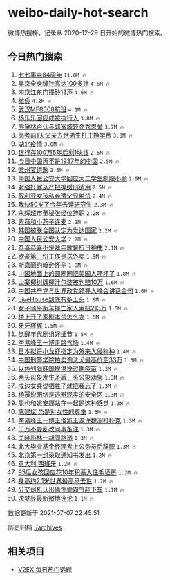 # weibo-daily-hot-search

微博热搜榜，记录从 2020-12-29 日开始的微博热门搜索。

## 今日热门搜索

<!-- BEGIN -->

1. [七七事变84周年](https://s.weibo.com/weibo?q=%23%E4%B8%83%E4%B8%83%E4%BA%8B%E5%8F%9884%E5%91%A8%E5%B9%B4%23&Refer=top) `11.0M 🔥`
1. [吴京全身缝针高达100多针](https://s.weibo.com/weibo?q=%23%E5%90%B4%E4%BA%AC%E5%85%A8%E8%BA%AB%E7%BC%9D%E9%92%88%E9%AB%98%E8%BE%BE100%E5%A4%9A%E9%92%88%23&Refer=top) `4.6M 🔥`
1. [南京江东门撞钟13声](https://s.weibo.com/weibo?q=%23%E5%8D%97%E4%BA%AC%E6%B1%9F%E4%B8%9C%E9%97%A8%E6%92%9E%E9%92%9F13%E5%A3%B0%23&Refer=top) `4.6M 🔥`
1. [撤侨](https://s.weibo.com/weibo?q=%23%E6%92%A4%E4%BE%A8%23&Refer=top) `4.2M 🔥`
1. [武汉MF8008航班](https://s.weibo.com/weibo?q=%23%E6%AD%A6%E6%B1%89MF8008%E8%88%AA%E7%8F%AD%23&Refer=top) `4.1M 🔥`
1. [杨乐乐回应成被执行人](https://s.weibo.com/weibo?q=%23%E6%9D%A8%E4%B9%90%E4%B9%90%E5%9B%9E%E5%BA%94%E6%88%90%E8%A2%AB%E6%89%A7%E8%A1%8C%E4%BA%BA%23&Refer=top) `3.8M 🔥`
1. [熊黛林否认与郭富城较劲秀恩爱](https://s.weibo.com/weibo?q=%23%E7%86%8A%E9%BB%9B%E6%9E%97%E5%90%A6%E8%AE%A4%E4%B8%8E%E9%83%AD%E5%AF%8C%E5%9F%8E%E8%BE%83%E5%8A%B2%E7%A7%80%E6%81%A9%E7%88%B1%23&Refer=top) `3.7M 🔥`
1. [高考前1天父亲去世男生打工挣学费](https://s.weibo.com/weibo?q=%23%E9%AB%98%E8%80%83%E5%89%8D1%E5%A4%A9%E7%88%B6%E4%BA%B2%E5%8E%BB%E4%B8%96%E7%94%B7%E7%94%9F%E6%89%93%E5%B7%A5%E6%8C%A3%E5%AD%A6%E8%B4%B9%23&Refer=top) `3.0M 🔥`
1. [湖北疫情](https://s.weibo.com/weibo?q=%23%E6%B9%96%E5%8C%97%E7%96%AB%E6%83%85%23&Refer=top) `3.0M 🔥`
1. [银行存100万5年后剩1块钱](https://s.weibo.com/weibo?q=%23%E9%93%B6%E8%A1%8C%E5%AD%98100%E4%B8%875%E5%B9%B4%E5%90%8E%E5%89%A91%E5%9D%97%E9%92%B1%23&Refer=top) `2.6M 🔥`
1. [今日中国再不是1937年的中国](https://s.weibo.com/weibo?q=%23%E4%BB%8A%E6%97%A5%E4%B8%AD%E5%9B%BD%E5%86%8D%E4%B8%8D%E6%98%AF1937%E5%B9%B4%E7%9A%84%E4%B8%AD%E5%9B%BD%23&Refer=top) `2.5M 🔥`
1. [徽州宴道歉](https://s.weibo.com/weibo?q=%E5%BE%BD%E5%B7%9E%E5%AE%B4%E9%81%93%E6%AD%89&Refer=top) `2.5M 🔥`
1. [中国人民公安大学回应大二学生制服小偷](https://s.weibo.com/weibo?q=%23%E4%B8%AD%E5%9B%BD%E4%BA%BA%E6%B0%91%E5%85%AC%E5%AE%89%E5%A4%A7%E5%AD%A6%E5%9B%9E%E5%BA%94%E5%A4%A7%E4%BA%8C%E5%AD%A6%E7%94%9F%E5%88%B6%E6%9C%8D%E5%B0%8F%E5%81%B7%23&Refer=top) `2.5M 🔥`
1. [对强奸罪从严把握缓刑适用](https://s.weibo.com/weibo?q=%23%E5%AF%B9%E5%BC%BA%E5%A5%B8%E7%BD%AA%E4%BB%8E%E4%B8%A5%E6%8A%8A%E6%8F%A1%E7%BC%93%E5%88%91%E9%80%82%E7%94%A8%23&Refer=top) `2.5M 🔥`
1. [叙利亚女孩私奔遭父兄射杀](https://s.weibo.com/weibo?q=%23%E5%8F%99%E5%88%A9%E4%BA%9A%E5%A5%B3%E5%AD%A9%E7%A7%81%E5%A5%94%E9%81%AD%E7%88%B6%E5%85%84%E5%B0%84%E6%9D%80%23&Refer=top) `2.4M 🔥`
1. [我快50岁了今年去读研究生](https://s.weibo.com/weibo?q=%23%E6%88%91%E5%BF%AB50%E5%B2%81%E4%BA%86%E4%BB%8A%E5%B9%B4%E5%8E%BB%E8%AF%BB%E7%A0%94%E7%A9%B6%E7%94%9F%23&Refer=top) `2.3M 🔥`
1. [永辉超市董秘张经仪辞职](https://s.weibo.com/weibo?q=%23%E6%B0%B8%E8%BE%89%E8%B6%85%E5%B8%82%E8%91%A3%E7%A7%98%E5%BC%A0%E7%BB%8F%E4%BB%AA%E8%BE%9E%E8%81%8C%23&Refer=top) `2.2M 🔥`
1. [紫薇和小燕子连麦](https://s.weibo.com/weibo?q=%23%E7%B4%AB%E8%96%87%E5%92%8C%E5%B0%8F%E7%87%95%E5%AD%90%E8%BF%9E%E9%BA%A6%23&Refer=top) `2.2M 🔥`
1. [韩国被联合国认定为发达国家](https://s.weibo.com/weibo?q=%23%E9%9F%A9%E5%9B%BD%E8%A2%AB%E8%81%94%E5%90%88%E5%9B%BD%E8%AE%A4%E5%AE%9A%E4%B8%BA%E5%8F%91%E8%BE%BE%E5%9B%BD%E5%AE%B6%23&Refer=top) `2.2M 🔥`
1. [中国人民公安大学](https://s.weibo.com/weibo?q=%E4%B8%AD%E5%9B%BD%E4%BA%BA%E6%B0%91%E5%85%AC%E5%AE%89%E5%A4%A7%E5%AD%A6&Refer=top) `2.2M 🔥`
1. [恭喜恭喜不是拜年歌是抗日神曲](https://s.weibo.com/weibo?q=%23%E6%81%AD%E5%96%9C%E6%81%AD%E5%96%9C%E4%B8%8D%E6%98%AF%E6%8B%9C%E5%B9%B4%E6%AD%8C%E6%98%AF%E6%8A%97%E6%97%A5%E7%A5%9E%E6%9B%B2%23&Refer=top) `2.1M 🔥`
1. [欧豪第一份工作是送外卖](https://s.weibo.com/weibo?q=%23%E6%AC%A7%E8%B1%AA%E7%AC%AC%E4%B8%80%E4%BB%BD%E5%B7%A5%E4%BD%9C%E6%98%AF%E9%80%81%E5%A4%96%E5%8D%96%23&Refer=top) `1.9M 🔥`
1. [斯嘉丽约翰逊怀孕](https://s.weibo.com/weibo?q=%23%E6%96%AF%E5%98%89%E4%B8%BD%E7%BA%A6%E7%BF%B0%E9%80%8A%E6%80%80%E5%AD%95%23&Refer=top) `1.8M 🔥`
1. [中国地面上的圆圈圈把美国人吓坏了](https://s.weibo.com/weibo?q=%23%E4%B8%AD%E5%9B%BD%E5%9C%B0%E9%9D%A2%E4%B8%8A%E7%9A%84%E5%9C%86%E5%9C%88%E5%9C%88%E6%8A%8A%E7%BE%8E%E5%9B%BD%E4%BA%BA%E5%90%93%E5%9D%8F%E4%BA%86%23&Refer=top) `1.8M 🔥`
1. [山寨椰树牌椰汁包装被判赔10万](https://s.weibo.com/weibo?q=%23%E5%B1%B1%E5%AF%A8%E6%A4%B0%E6%A0%91%E7%89%8C%E6%A4%B0%E6%B1%81%E5%8C%85%E8%A3%85%E8%A2%AB%E5%88%A4%E8%B5%9410%E4%B8%87%23&Refer=top) `1.6M 🔥`
1. [中国共产党与世界政党领导人峰会讲话金句](https://s.weibo.com/weibo?q=%23%E4%B8%AD%E5%9B%BD%E5%85%B1%E4%BA%A7%E5%85%9A%E4%B8%8E%E4%B8%96%E7%95%8C%E6%94%BF%E5%85%9A%E9%A2%86%E5%AF%BC%E4%BA%BA%E5%B3%B0%E4%BC%9A%E8%AE%B2%E8%AF%9D%E9%87%91%E5%8F%A5%23&Refer=top) `1.6M 🔥`
1. [LiveHouse到底有多上头](https://s.weibo.com/weibo?q=%23LiveHouse%E5%88%B0%E5%BA%95%E6%9C%89%E5%A4%9A%E4%B8%8A%E5%A4%B4%23&Refer=top) `1.6M 🔥`
1. [女子骑平衡车摔亡家人索赔213万](https://s.weibo.com/weibo?q=%23%E5%A5%B3%E5%AD%90%E9%AA%91%E5%B9%B3%E8%A1%A1%E8%BD%A6%E6%91%94%E4%BA%A1%E5%AE%B6%E4%BA%BA%E7%B4%A2%E8%B5%94213%E4%B8%87%23&Refer=top) `1.5M 🔥`
1. [楼上开了家剧本杀怎么办](https://s.weibo.com/weibo?q=%23%E6%A5%BC%E4%B8%8A%E5%BC%80%E4%BA%86%E5%AE%B6%E5%89%A7%E6%9C%AC%E6%9D%80%E6%80%8E%E4%B9%88%E5%8A%9E%23&Refer=top) `1.5M 🔥`
1. [牙牙辉辉](https://s.weibo.com/weibo?q=%E7%89%99%E7%89%99%E8%BE%89%E8%BE%89&Refer=top) `1.5M 🔥`
1. [觉醒年代剧组好细节](https://s.weibo.com/weibo?q=%23%E8%A7%89%E9%86%92%E5%B9%B4%E4%BB%A3%E5%89%A7%E7%BB%84%E5%A5%BD%E7%BB%86%E8%8A%82%23&Refer=top) `1.5M 🔥`
1. [李易峰王一博走路气场](https://s.weibo.com/weibo?q=%23%E6%9D%8E%E6%98%93%E5%B3%B0%E7%8E%8B%E4%B8%80%E5%8D%9A%E8%B5%B0%E8%B7%AF%E6%B0%94%E5%9C%BA%23&Refer=top) `1.4M 🔥`
1. [日本拟将小龙虾指定为外来入侵物种](https://s.weibo.com/weibo?q=%23%E6%97%A5%E6%9C%AC%E6%8B%9F%E5%B0%86%E5%B0%8F%E9%BE%99%E8%99%BE%E6%8C%87%E5%AE%9A%E4%B8%BA%E5%A4%96%E6%9D%A5%E5%85%A5%E4%BE%B5%E7%89%A9%E7%A7%8D%23&Refer=top) `1.4M 🔥`
1. [中国刑警学院拍卖淘汰犬最高价至33万](https://s.weibo.com/weibo?q=%23%E4%B8%AD%E5%9B%BD%E5%88%91%E8%AD%A6%E5%AD%A6%E9%99%A2%E6%8B%8D%E5%8D%96%E6%B7%98%E6%B1%B0%E7%8A%AC%E6%9C%80%E9%AB%98%E4%BB%B7%E8%87%B333%E4%B8%87%23&Refer=top) `1.3M 🔥`
1. [以色列向韩国提供快过期疫苗](https://s.weibo.com/weibo?q=%23%E4%BB%A5%E8%89%B2%E5%88%97%E5%90%91%E9%9F%A9%E5%9B%BD%E6%8F%90%E4%BE%9B%E5%BF%AB%E8%BF%87%E6%9C%9F%E7%96%AB%E8%8B%97%23&Refer=top) `1.3M 🔥`
1. [两头母象发生矛盾一头公象劝架](https://s.weibo.com/weibo?q=%23%E4%B8%A4%E5%A4%B4%E6%AF%8D%E8%B1%A1%E5%8F%91%E7%94%9F%E7%9F%9B%E7%9B%BE%E4%B8%80%E5%A4%B4%E5%85%AC%E8%B1%A1%E5%8A%9D%E6%9E%B6%23&Refer=top) `1.3M 🔥`
1. [戍边女兵说牺牲了就把我忘了](https://s.weibo.com/weibo?q=%23%E6%88%8D%E8%BE%B9%E5%A5%B3%E5%85%B5%E8%AF%B4%E7%89%BA%E7%89%B2%E4%BA%86%E5%B0%B1%E6%8A%8A%E6%88%91%E5%BF%98%E4%BA%86%23&Refer=top) `1.3M 🔥`
1. [杨幂说网络是逃避现实的安全区](https://s.weibo.com/weibo?q=%23%E6%9D%A8%E5%B9%82%E8%AF%B4%E7%BD%91%E7%BB%9C%E6%98%AF%E9%80%83%E9%81%BF%E7%8E%B0%E5%AE%9E%E7%9A%84%E5%AE%89%E5%85%A8%E5%8C%BA%23&Refer=top) `1.3M 🔥`
1. [周也和姚安娜站在一起是这种感觉](https://s.weibo.com/weibo?q=%23%E5%91%A8%E4%B9%9F%E5%92%8C%E5%A7%9A%E5%AE%89%E5%A8%9C%E7%AB%99%E5%9C%A8%E4%B8%80%E8%B5%B7%E6%98%AF%E8%BF%99%E7%A7%8D%E6%84%9F%E8%A7%89%23&Refer=top) `1.3M 🔥`
1. [陈建斌 怂是对女性的尊重](https://s.weibo.com/weibo?q=%E9%99%88%E5%BB%BA%E6%96%8C%20%E6%80%82%E6%98%AF%E5%AF%B9%E5%A5%B3%E6%80%A7%E7%9A%84%E5%B0%8A%E9%87%8D&Refer=top) `1.3M 🔥`
1. [李易峰王一博王俊凯王源许魏洲打扑克](https://s.weibo.com/weibo?q=%23%E6%9D%8E%E6%98%93%E5%B3%B0%E7%8E%8B%E4%B8%80%E5%8D%9A%E7%8E%8B%E4%BF%8A%E5%87%AF%E7%8E%8B%E6%BA%90%E8%AE%B8%E9%AD%8F%E6%B4%B2%E6%89%93%E6%89%91%E5%85%8B%23&Refer=top) `1.3M 🔥`
1. [千万不要乱改同事备注](https://s.weibo.com/weibo?q=%23%E5%8D%83%E4%B8%87%E4%B8%8D%E8%A6%81%E4%B9%B1%E6%94%B9%E5%90%8C%E4%BA%8B%E5%A4%87%E6%B3%A8%23&Refer=top) `1.3M 🔥`
1. [关晓彤林一胡同路透](https://s.weibo.com/weibo?q=%23%E5%85%B3%E6%99%93%E5%BD%A4%E6%9E%97%E4%B8%80%E8%83%A1%E5%90%8C%E8%B7%AF%E9%80%8F%23&Refer=top) `1.3M 🔥`
1. [北大毕业基金经理考上公务员后辞职](https://s.weibo.com/weibo?q=%23%E5%8C%97%E5%A4%A7%E6%AF%95%E4%B8%9A%E5%9F%BA%E9%87%91%E7%BB%8F%E7%90%86%E8%80%83%E4%B8%8A%E5%85%AC%E5%8A%A1%E5%91%98%E5%90%8E%E8%BE%9E%E8%81%8C%23&Refer=top) `1.3M 🔥`
1. [北京第一封录取通知书发出](https://s.weibo.com/weibo?q=%23%E5%8C%97%E4%BA%AC%E7%AC%AC%E4%B8%80%E5%B0%81%E5%BD%95%E5%8F%96%E9%80%9A%E7%9F%A5%E4%B9%A6%E5%8F%91%E5%87%BA%23&Refer=top) `1.2M 🔥`
1. [意大利 西班牙](https://s.weibo.com/weibo?q=%E6%84%8F%E5%A4%A7%E5%88%A9%20%E8%A5%BF%E7%8F%AD%E7%89%99&Refer=top) `1.2M 🔥`
1. [95后女孩回应花10年积蓄入住毛坯房](https://s.weibo.com/weibo?q=%2395%E5%90%8E%E5%A5%B3%E5%AD%A9%E5%9B%9E%E5%BA%94%E8%8A%B110%E5%B9%B4%E7%A7%AF%E8%93%84%E5%85%A5%E4%BD%8F%E6%AF%9B%E5%9D%AF%E6%88%BF%23&Refer=top) `1.2M 🔥`
1. [身高约2.1米世界最高马去世](https://s.weibo.com/weibo?q=%23%E8%BA%AB%E9%AB%98%E7%BA%A62.1%E7%B1%B3%E4%B8%96%E7%95%8C%E6%9C%80%E9%AB%98%E9%A9%AC%E5%8E%BB%E4%B8%96%23&Refer=top) `1.2M 🔥`
1. [公交司机认出俩惯偷霸气赶下车](https://s.weibo.com/weibo?q=%23%E5%85%AC%E4%BA%A4%E5%8F%B8%E6%9C%BA%E8%AE%A4%E5%87%BA%E4%BF%A9%E6%83%AF%E5%81%B7%E9%9C%B8%E6%B0%94%E8%B5%B6%E4%B8%8B%E8%BD%A6%23&Refer=top) `1.1M 🔥`
1. [沈梦辰最新微博评论](https://s.weibo.com/weibo?q=%23%E6%B2%88%E6%A2%A6%E8%BE%B0%E6%9C%80%E6%96%B0%E5%BE%AE%E5%8D%9A%E8%AF%84%E8%AE%BA%23&Refer=top) `1.1M 🔥`

数据更新于 2021-07-07 22:45:51

<!-- END -->

历史归档 [./archives](./archives)

## 相关项目

- [V2EX 每日热门话题](https://github.com/boojack/v2ex-daily-hot-topic)
